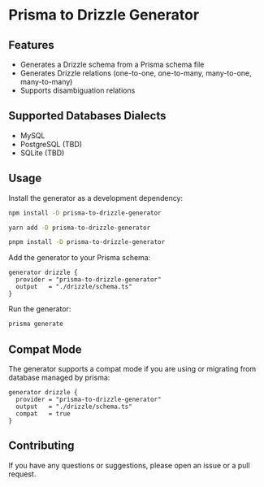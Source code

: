 # Prisma to Drizzle Generator

## Features

- Generates a Drizzle schema from a Prisma schema file
- Generates Drizzle relations (one-to-one, one-to-many, many-to-one, many-to-many)
- Supports disambiguation relations

## Supported Databases Dialects

- MySQL
- PostgreSQL (TBD)
- SQLite (TBD)

## Usage

Install the generator as a development dependency:
```bash
npm install -D prisma-to-drizzle-generator
```
```bash
yarn add -D prisma-to-drizzle-generator
```
```bash
pnpm install -D prisma-to-drizzle-generator
```

Add the generator to your Prisma schema:
```prisma
generator drizzle {
  provider = "prisma-to-drizzle-generator"
  output   = "./drizzle/schema.ts"
}
```

Run the generator:
```bash
prisma generate
```


## Compat Mode

The generator supports a compat mode if you are using or migrating from database managed by prisma:

```prisma
generator drizzle {
  provider = "prisma-to-drizzle-generator"
  output   = "./drizzle/schema.ts"
  compat   = true
}
```

## Contributing

If you have any questions or suggestions, please open an issue or a pull request.
